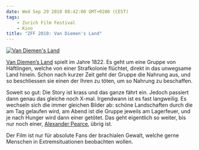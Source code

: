 ```yaml
---
date: Wed Sep 29 2010 08:42:00 GMT+0200 (CEST)
tags:
    - Zurich Film Festival
    - Kino
title: "ZFF 2010: Van Diemen's Land"
---
```



[![Van Diemen's
Land](http://media.tumblr.com/tumblr_l9g7vtX6kC1qa2z4q.jpg "Van Diemen's Land")](http://www.zurichfilmfestival.org/de/programm-2010/Filme/720/van-diemens-land/)

[Van Diemen’s
Land](http://www.zurichfilmfestival.org/de/programm-2010/Filme/720/van-diemens-land/)
spielt im Jahre 1822. Es geht um eine Gruppe von Häftlingen, welche von
einer Strafkolonie flüchtet, direkt in das unwegsame Land hinein. Schon
nach kurzer Zeit geht der Gruppe die Nahrung aus, und so beschliessen
sie einen der Ihren zu töten, um so Nahrung zu beschaffen.

Soweit so gut: Die Story ist krass und das ganze fährt ein. Jedoch
passiert dann genau das gleiche noch X-mal. Irgendwann ist es fast
langweilig. Es wechseln sich die immer gleichen Bilder ab: schöne
Landschaften durch die am Tag gelaufen wird, am Abend ist die Gruppe
jeweils am Lagerfeuer, und je nach Hunger wird dann einer getötet. Das
geht eigentlich so weiter, bis nur noch einer, [Alexander
Pearce](http://en.wikipedia.org/wiki/Alexander_Pearce), übrig ist.

Der Film ist nur für absolute Fans der brachialen Gewalt, welche gerne
Menschen in Extremsituationen beobachten wollen.

